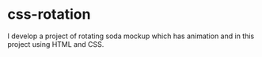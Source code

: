 # css-rotation
I develop a project of rotating soda mockup which has animation and in this project using HTML and CSS.
